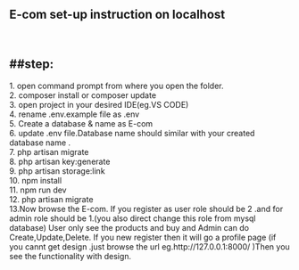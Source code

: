<h2>E-com set-up instruction on localhost</h2>
<br>
<h2>##step:</h2>
1. open command prompt from where you open the folder.<br>
2. composer install or composer update<br>
3. open project in your desired IDE(eg.VS CODE)<br>
4. rename .env.example file as .env<br>
5. Create a database & name as E-com<br>
6. update .env file.Database name should similar with your created database name .<br>
7. php artisan migrate<br>
8. php artisan key:generate<br>
9. php artisan storage:link<br>
10. npm install<br>
11. npm run dev<br>
12. php artisan migrate<br>
13.Now browse the E-com. If you register as user role should be 2 .and for admin role should be 1.(you also direct change this role  from mysql database)
User only see the products and buy and Admin can do Create,Update,Delete.
If you new register then it will go a profile page (if you cannt get design .just browse the url eg.http://127.0.0.1:8000/ )Then you see the functionality with design.
